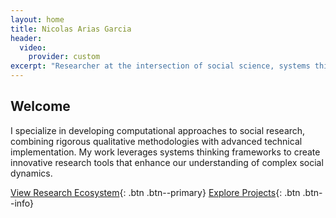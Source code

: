 ```yaml
---
layout: home
title: Nicolas Arias Garcia
header:
  video:
    provider: custom
excerpt: "Researcher at the intersection of social science, systems thinking, and computational methods developing innovative approaches to complex social data challenges."
---
```


## Welcome

I specialize in developing computational approaches to social research, combining rigorous qualitative methodologies with advanced technical implementation. My work leverages systems thinking frameworks to create innovative research tools that enhance our understanding of complex social dynamics.

[View Research Ecosystem](/ecosystem/){: .btn .btn--primary}
[Explore Projects](/projects/){: .btn .btn--info}